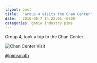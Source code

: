 ```yaml
---
layout: post
title:  "Group 4 visits the Chan Center"
date:   2016-08-7 14:22:01 -0700
categories: gmmiw industry pims
---
```

Group 4, took a trip to the Chan Center

![Chan Center Visit]({{site_url}}/assets/group4-chan-center.jpg)


[@pimsmath](https://twitter.com/pimsmath/status/763115330348527617)
